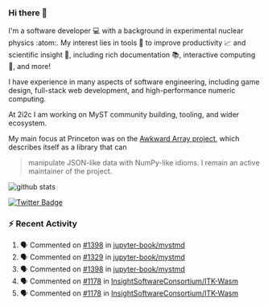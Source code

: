 ### Hi there 👋 

I'm a software developer 💻 with a background in experimental nuclear physics :atom:. My interest lies in tools :wrench: to improve productivity :chart_with_upwards_trend: and scientific insight :telescope:, including rich documentation 📚, interactive computing 🧮, and more! 

I have experience in many aspects of software engineering, including game design, full-stack web development, and high-performance numeric computing. 

At 2i2c I am working on MyST community building, tooling, and wider ecosystem. 

My main focus at Princeton was on the [Awkward Array project](awkward-array.org/), which describes itself as a library that can 
> manipulate JSON-like data with NumPy-like idioms. I remain an active maintainer of the project. 

![github stats](https://github-readme-stats.vercel.app/api?username=agoose77&show_icons=true&hide_rank=true&hide_title=true&bg_color=30,e76445,904e95&text_color=efe3ec&icon_color=efe3ec)
<!--
**agoose77/agoose77** is a ✨ _special_ ✨ repository because its `README.md` (this file) appears on your GitHub profile.

Here are some ideas to get you started:

- 🔭 I’m currently working on ...
- 🌱 I’m currently learning ...
- 👯 I’m looking to collaborate on ...
- 🤔 I’m looking for help with ...
- 💬 Ask me about ...
- 📫 How to reach me: ...
- 😄 Pronouns: ...
- ⚡ Fun fact: ...
-->

[![Twitter Badge](https://img.shields.io/twitter/follow/agoose77?style=flat-square&logo=Twitter&logoColor=white&color=cornflowerblue)](https://twitter.com/agoose77)

### :zap: Recent Activity

<!--START_SECTION:activity-->
1. 🗣 Commented on [#1398](https://github.com/jupyter-book/mystmd/pull/1398#issuecomment-2243685083) in [jupyter-book/mystmd](https://github.com/jupyter-book/mystmd)
2. 🗣 Commented on [#1329](https://github.com/jupyter-book/mystmd/pull/1329#issuecomment-2243677144) in [jupyter-book/mystmd](https://github.com/jupyter-book/mystmd)
3. 🗣 Commented on [#1398](https://github.com/jupyter-book/mystmd/pull/1398#issuecomment-2242845652) in [jupyter-book/mystmd](https://github.com/jupyter-book/mystmd)
4. 🗣 Commented on [#1178](https://github.com/InsightSoftwareConsortium/ITK-Wasm/pull/1178#issuecomment-2241495402) in [InsightSoftwareConsortium/ITK-Wasm](https://github.com/InsightSoftwareConsortium/ITK-Wasm)
5. 🗣 Commented on [#1178](https://github.com/InsightSoftwareConsortium/ITK-Wasm/pull/1178#issuecomment-2241176257) in [InsightSoftwareConsortium/ITK-Wasm](https://github.com/InsightSoftwareConsortium/ITK-Wasm)
<!--END_SECTION:activity-->
